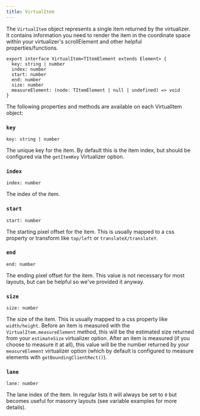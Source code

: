 ```yaml
---
title: VirtualItem
---
```


The `VirtualItem` object represents a single item returned by the virtualizer. It contains information you need to render the item in the coordinate space within your virtualizer's scrollElement and other helpful properties/functions.

```tsx
export interface VirtualItem<TItemElement extends Element> {
  key: string | number
  index: number
  start: number
  end: number
  size: number
  measureElement: (node: TItemElement | null | undefined) => void
}
```

The following properties and methods are available on each VirtualItem object:

### `key`

```tsx
key: string | number
```

The unique key for the item. By default this is the item index, but should be configured via the `getItemKey` Virtualizer option.

### `index`

```tsx
index: number
```

The index of the item.

### `start`

```tsx
start: number
```

The starting pixel offset for the item. This is usually mapped to a css property or transform like `top/left` or `translateX/translateY`.

### `end`

```tsx
end: number
```

The ending pixel offset for the item. This value is not necessary for most layouts, but can be helpful so we've provided it anyway.

### `size`

```tsx
size: number
```

The size of the item. This is usually mapped to a css property like `width/height`. Before an item is measured with the `VirtualItem.measureElement` method, this will be the estimated size returned from your `estimateSize` virtualizer option. After an item is measured (if you choose to measure it at all), this value will be the number returned by your `measureElement` virtualizer option (which by default is configured to measure elements with `getBoundingClientRect()`).

### `lane`

```tsx
lane: number
```

The lane index of the item. In regular lists it will always be set to `0` but becomes useful for masonry layouts (see variable examples for more details).
